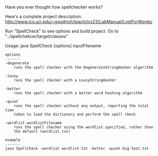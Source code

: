 Have you ever thought how spellchecker works?

Here's a complete project description: http://www.ics.uci.edu/~goodrich/teach/ics23/LabManual/LostForWords/

Run "SpellCheck" to see options and build project.
Go to "../spellchekcer/target/classes"


Usage: java SpellCheck [options] inputFilename

    options
    -------
    -degenerate
        runs the spell checker with the DegenerateStringHasher algorithm

    -lousy
        runs the spell checker with a LousyStringHasher

    -better
        runs the spell checker with a better word hashing algorithm

    -quiet
        runs the spell checker without any output, reporting the total time
        taken to load the dictionary and perform the spell check

    -wordlist wordlistFilename
        runs the spell checker using the wordlist specified, rather than
        the default (wordlist.txt)

    example
    -------
    java SpellCheck -wordlist wordlist.txt -better -quiet big-test.txt